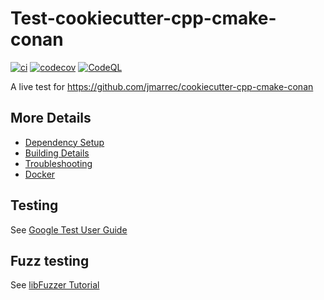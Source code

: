 # Test-cookiecutter-cpp-cmake-conan

[![ci](https://github.com/jmarrec/Test-cookiecutter-cpp-cmake-conan/actions/workflows/ci.yml/badge.svg)](https://github.com/jmarrec/Test-cookiecutter-cpp-cmake-conan/actions/workflows/ci.yml)
[![codecov](https://codecov.io/gh/jmarrec/Test-cookiecutter-cpp-cmake-conan/branch/main/graph/badge.svg)](https://codecov.io/gh/jmarrec/Test-cookiecutter-cpp-cmake-conan)
[![CodeQL](https://github.com/jmarrec/Test-cookiecutter-cpp-cmake-conan/actions/workflows/codeql-analysis.yml/badge.svg)](https://github.com/jmarrec/Test-cookiecutter-cpp-cmake-conan/actions/workflows/codeql-analysis.yml)

A live test for https://github.com/jmarrec/cookiecutter-cpp-cmake-conan

## More Details

 * [Dependency Setup](README_dependencies.md)
 * [Building Details](README_building.md)
 * [Troubleshooting](README_troubleshooting.md)
 * [Docker](README_docker.md)

## Testing

See [Google Test User Guide](https://google.github.io/googletest/)

## Fuzz testing

See [libFuzzer Tutorial](https://github.com/google/fuzzing/blob/master/tutorial/libFuzzerTutorial.md)
